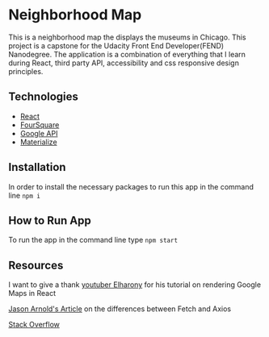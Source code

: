 
# Neighborhood Map

This is a neighborhood map the displays the museums in Chicago.
This project is a capstone for the Udacity Front End Developer(FEND) Nanodegree.
The application is a combination of everything that I learn during React, third party API, accessibility and css responsive design principles.

## Technologies 

- [React](https://reactjs.org/)
- [FourSquare](https://foursquare.com)
- [Google API](https://developers.google.com/maps/documentation/)
- [Materialize](https://material-ui.com/)

## Installation

In order to install the necessary packages to run
this app in the command line `npm i`

## How to Run App
To run the app in the command line type `npm start`


## Resources

I want to give a thank  [youtuber Elharony](https://www.youtube.com/watch?v=W5LhLZqj76s) for his tutorial on rendering Google Maps in React

[Jason Arnold's Article](https://medium.com/@thejasonfile/fetch-vs-axios-js-for-making-http-requests-2b261cdd3af5) on the differences between Fetch and Axios

[Stack Overflow](https://stackoverflow.com/questions/48493960/using-google-map-in-react-component)


